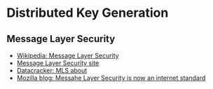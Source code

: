 # Distributed Key Generation

## Message Layer Security
* [Wikipedia: Message Layer Security](https://en.wikipedia.org/wiki/Messaging_Layer_Security)
* [Message Layer Security site](https://messaginglayersecurity.rocks/)
* [Datacracker: MLS about](https://datatracker.ietf.org/wg/mls/about/)
* [Mozilla blog: Messahe Layer Security is now an internet standard](https://blog.mozilla.org/en/mozilla/messaging-layer-security-is-now-an-internet-standard/)